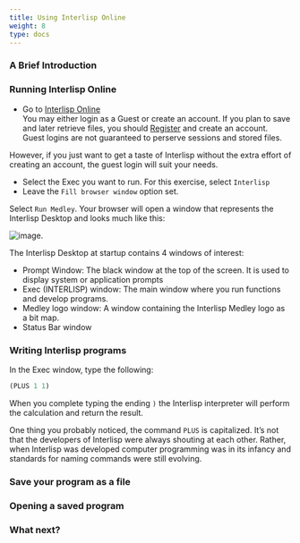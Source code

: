 ```yaml
---
title: Using Interlisp Online
weight: 8
type: docs
---
```


### A Brief Introduction

### Running Interlisp Online <a href="#running-interlisp-online" id="running-interlisp-online"></a>

* Go to [Interlisp Online](https://online.interlisp.org/main)\
  You may either login as a Guest or create an account. If you plan to save and later retrieve files, you should [Register](https://online.interlisp.org/uer/register) and create an account. Guest logins are not guaranteed to perserve sessions and stored files.

However, if you just want to get a taste of Interlisp without the extra effort of creating an account, the guest login will suit your needs.

* Select the Exec you want to run. For this exercise, select `Interlisp`
* Leave the `Fill browser window` option set.

Select `Run Medley`. Your browser will open a window that represents the Interlisp Desktop and looks much like this:&#x20;

![image](../../.gitbook/assets/Interlisp\_Screen).

The Interlisp Desktop at startup contains 4 windows of interest:

* Prompt Window: The black window at the top of the screen. It is used to display system or application prompts
* Exec (INTERLISP) window: The main window where you run functions and develop programs.
* Medley logo window: A window containing the Interlisp Medley logo as a bit map.
* Status Bar window

### Writing Interlisp programs <a href="#writing-interlisp-programs" id="writing-interlisp-programs"></a>

In the Exec window, type the following:

```lisp
(PLUS 1 1)
```

When you complete typing the ending `)` the Interlisp interpreter will perform the calculation and return the result.

One thing you probably noticed, the command `PLUS` is capitalized. It’s not that the developers of Interlisp were always shouting at each other. Rather, when Interlisp was developed computer programming was in its infancy and standards for naming commands were still evolving.

### Save your program as a file <a href="#save-your-program-as-a-file" id="save-your-program-as-a-file"></a>

### Opening a saved program <a href="#opening-a-saved-program" id="opening-a-saved-program"></a>

### What next? <a href="#what-next" id="what-next"></a>
